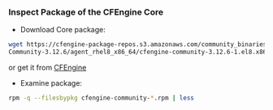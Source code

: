 ### Inspect Package of the CFEngine Core

- Download Core package:

```bash
wget https://cfengine-package-repos.s3.amazonaws.com/community_binaries/\
Community-3.12.6/agent_rhel8_x86_64/cfengine-community-3.12.6-1.el8.x86_64.rpm
```
or get it from [CFEngine](https://cfengine.com/product/community/)

- Examine package:

```bash
rpm -q --filesbypkg cfengine-community-*.rpm | less
```
